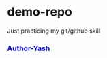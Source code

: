 # demo-repo
Just practicing my git/github skill
<br>
<h3 style="color🌤️"></h3>
<h3 style="color:blue">Author-Yash</h3>

